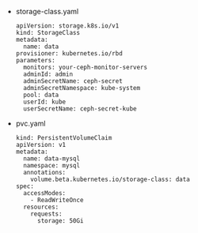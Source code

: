 
- storage-class.yaml

      apiVersion: storage.k8s.io/v1
      kind: StorageClass
      metadata:
        name: data
      provisioner: kubernetes.io/rbd
      parameters:
        monitors: your-ceph-monitor-servers
        adminId: admin
        adminSecretName: ceph-secret
        adminSecretNamespace: kube-system
        pool: data
        userId: kube
        userSecretName: ceph-secret-kube


- pvc.yaml

      kind: PersistentVolumeClaim
      apiVersion: v1
      metadata:
        name: data-mysql
        namespace: mysql
        annotations:
          volume.beta.kubernetes.io/storage-class: data
      spec:
        accessModes:
          - ReadWriteOnce
        resources:
          requests:
            storage: 50Gi